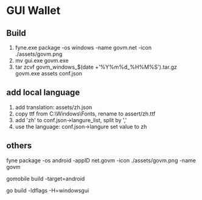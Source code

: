 # GUI Wallet

## Build

1. fyne.exe package -os windows -name govm.net -icon ./assets/govm.png
2. mv gui.exe govm.exe
3. tar zcvf  govm_windows_$(date +'%Y%m%d_%H%M%S').tar.gz govm.exe assets conf.json

## add local language

1. add translation: assets/zh.json
2. copy ttf from C:\Windows\Fonts, rename to assert/zh.ttf
3. add 'zh' to conf.json->langure_list, split by ','
4. use the language: conf.json->langure set value to zh

## others

fyne package -os android -appID net.govm -icon ./assets/govm.png -name govm

gomobile build -target=android

go build -ldflags -H=windowsgui
